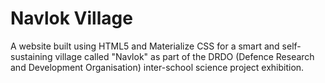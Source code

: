 # Navlok Village
A website built using HTML5 and Materialize CSS for a smart and self-sustaining village called "Navlok" as part of the DRDO (Defence Research and Development Organisation) inter-school science project exhibition.
